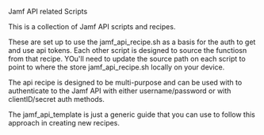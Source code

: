 Jamf API related Scripts

This is a collection of Jamf API scripts and recipes.

These are set up to use the jamf_api_recipe.sh as a basis for the auth to get and use api tokens. Each other script is designed to source the functiosn from that recipe. YOu'll need to update the source path on each script to point to where the store jamf_api_recipe.sh locally on your device.

The api recipe is designed to be multi-purpose and can be used with to authenticate to the Jamf API with either username/password or with clientID/secret auth methods.

The jamf_api_template is just a generic guide that you can use to follow this approach in creating new recipes.
